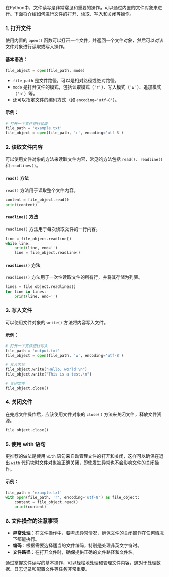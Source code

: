 在Python中，文件读写是非常常见和重要的操作，可以通过内置的文件对象来进行。下面将介绍如何进行文件的打开、读取、写入和关闭等操作。

### 1. 打开文件

使用内置的 `open()` 函数可以打开一个文件，并返回一个文件对象，然后可以对该文件对象进行读取或写入操作。

#### 基本语法：

```python
file_object = open(file_path, mode)
```

- `file_path` 是文件路径，可以是相对路径或绝对路径。
- `mode` 是打开文件的模式，包括读取模式（`'r'`）、写入模式（`'w'`）、追加模式（`'a'`）等。
- 还可以指定文件的编码方式（如 `encoding='utf-8'`）。

#### 示例：

```python
# 打开一个文件进行读取
file_path = 'example.txt'
file_object = open(file_path, 'r', encoding='utf-8')
```

### 2. 读取文件内容

可以使用文件对象的方法来读取文件内容，常见的方法包括 `read()`、`readline()` 和 `readlines()`。

#### `read()` 方法

`read()` 方法用于读取整个文件内容。

```python
content = file_object.read()
print(content)
```

#### `readline()` 方法

`readline()` 方法用于每次读取文件的一行内容。

```python
line = file_object.readline()
while line:
    print(line, end='')
    line = file_object.readline()
```

#### `readlines()` 方法

`readlines()` 方法用于一次性读取文件的所有行，并将其存储为列表。

```python
lines = file_object.readlines()
for line in lines:
    print(line, end='')
```

### 3. 写入文件

可以使用文件对象的 `write()` 方法将内容写入文件。

#### 示例：

```python
# 打开一个文件进行写入
file_path = 'output.txt'
file_object = open(file_path, 'w', encoding='utf-8')

# 写入内容
file_object.write("Hello, world!\n")
file_object.write("This is a test.\n")

# 关闭文件
file_object.close()
```

### 4. 关闭文件

在完成文件操作后，应该使用文件对象的 `close()` 方法来关闭文件，释放文件资源。

```python
file_object.close()
```

### 5. 使用 with 语句

更推荐的做法是使用 `with` 语句来自动管理文件的打开和关闭，这样可以确保在退出 `with` 代码块时文件对象被正确关闭，即使发生异常也不会影响文件的关闭操作。

#### 示例：

```python
file_path = 'example.txt'
with open(file_path, 'r', encoding='utf-8') as file_object:
    content = file_object.read()
    print(content)
```

### 6. 文件操作的注意事项

- **异常处理**：在文件操作中，要考虑异常情况，确保文件的关闭操作在任何情况下都能执行。
- **编码**：根据需要选择适当的文件编码，特别是处理非英文字符时。
- **文件路径**：在打开文件时，确保提供正确的文件路径和文件名。

通过掌握文件读写的基本操作，可以轻松地处理和管理文件内容，这对于处理数据、日志记录和配置文件等任务非常重要。